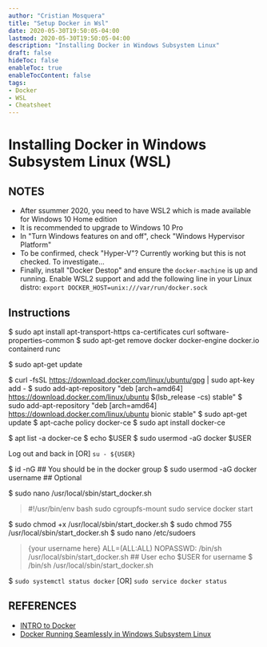 ```yaml
---
author: "Cristian Mosquera"
title: "Setup Docker in Wsl"
date: 2020-05-30T19:50:05-04:00
lastmod: 2020-05-30T19:50:05-04:00
description: "Installing Docker in Windows Subsystem Linux"
draft: false
hideToc: false
enableToc: true
enableTocContent: false
tags: 
- Docker
- WSL
- Cheatsheet
---
```


# Installing Docker in Windows Subsystem Linux (WSL)

## NOTES
- After ssummer 2020, you need to have WSL2 which is made available for Windows 10 Home edition
- It is recommended to upgrade to Windows 10 Pro
- In "Turn Windows features on and off", check "Windows Hypervisor Platform"
- To be confirmed, check "Hyper-V"? Currently working but this is not checked. To investigate...
- Finally, install "Docker Destop" and ensure the `docker-machine` is up and running. Enable WSL2 support and add the following line in your Linux distro: `export DOCKER_HOST=unix:///var/run/docker.sock`

## Instructions

$ sudo apt install apt-transport-https ca-certificates curl software-properties-common
$ sudo apt-get remove docker docker-engine docker.io containerd runc

$ sudo apt-get update

$ curl -fsSL https://download.docker.com/linux/ubuntu/gpg | sudo apt-key add -
$ sudo add-apt-repository "deb [arch=amd64] https://download.docker.com/linux/ubuntu $(lsb_release -cs) stable"
$ sudo add-apt-repository "deb [arch=amd64] https://download.docker.com/linux/ubuntu bionic stable"
$ sudo apt-get update
$ apt-cache policy docker-ce
$ sudo apt install docker-ce

$ apt list -a docker-ce
$ echo $USER
$ sudo usermod -aG docker $USER

Log out and back in [OR] `su - ${USER}`

$ id -nG  ## You should be in the docker group
$ sudo usermod -aG docker username  ## Optional


$ sudo nano /usr/local/sbin/start_docker.sh

  > #!/usr/bin/env bash
  > sudo cgroupfs-mount
  > sudo service docker start


$ sudo chmod +x /usr/local/sbin/start_docker.sh
$ sudo chmod 755 /usr/local/sbin/start_docker.sh
$ sudo nano /etc/sudoers
  > {your username here} ALL=(ALL:ALL) NOPASSWD: /bin/sh /usr/local/sbin/start_docker.sh  ## User echo $USER for username
$ /bin/sh /usr/local/sbin/start_docker.sh



$ `sudo systemctl status docker` [OR] `sudo service docker status`

## REFERENCES

* [INTRO to Docker](https://www.digitalocean.com/community/tutorials/how-to-install-and-use-docker-on-ubuntu-18-04)
* [Docker Running Seamlessly in Windows Subsystem Linux](https://medium.com/faun/docker-running-seamlessly-in-windows-subsystem-linux-6ef8412377aa)
